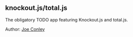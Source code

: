 ## knockout.js/total.js

The obligatory TODO app featuring Knockout.js and total.js.

Author: [Joe Conley](https://github.com/josephpconley)